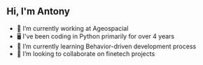 ## Hi, I'm Antony

- 🔭 I’m currently working at Ageospacial
- 🖥️ I've been coding in Python primarily for over 4 years
- 🌱 I’m currently learning Behavior-driven development process
- 👯 I’m looking to collaborate on finetech projects
